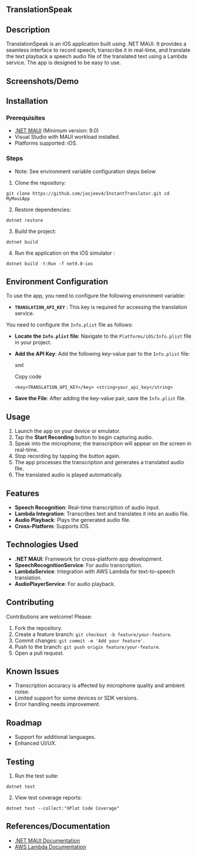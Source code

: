 ## TranslationSpeak

## Description

TranslationSpeak is an iOS application built using .NET MAUI. It provides a seamless interface to record speech, transcribe it in real-time, and translate the text playback a speech audio file of the translated text using a Lambda service. The app is designed to be easy to use.

## Screenshots/Demo

## Installation

### Prerequisites

- [.NET MAUI](https://dotnet.microsoft.com/apps/maui) (Minimum version: 9.0)
- Visual Studio with MAUI workload installed.
- Platforms supported: iOS.

### Steps

- Note: See environment variable configuration steps below
  

1. Clone the repository:
  
  `git clone https://github.com/jasjeev4/InstantTranslator.git
  cd MyMauiApp`
  
2. Restore dependencies:
  
  `dotnet restore`
  
3. Build the project:
  
  `dotnet build`
  
4. Run the application on the iOS simulator :
  
  `dotnet build -t:Run -f net9.0-ios`
  

## Environment Configuration

To use the app, you need to configure the following environment variable:

- **`TRANSLATION_API_KEY`** : This key is required for accessing the translation service.

You need to configure the `Info.plist` file as follows:

- **Locate the `Info.plist` file**: Navigate to the `Platforms/iOS/Info.plist` file in your project.
  
- **Add the API Key**: Add the following key-value pair to the `Info.plist` file:
  
  xml
  
  Copy code
  
  `<key>TRANSLATION_API_KEY</key> <string>your_api_key</string>`
  
- **Save the File**: After adding the key-value pair, save the `Info.plist` file.
  

## Usage

1. Launch the app on your device or emulator.
2. Tap the **Start Recording** button to begin capturing audio.
3. Speak into the microphone; the transcription will appear on the screen in real-time.
4. Stop recording by tapping the button again.
5. The app processes the transcription and generates a translated audio file.
6. The translated audio is played automatically.

## Features

- **Speech Recognition**: Real-time transcription of audio input.
- **Lambda Integration**: Transcribes text and translates it into an audio file.
- **Audio Playback**: Plays the generated audio file.
- **Cross-Platform**: Supports iOS.

## Technologies Used

- **.NET MAUI**: Framework for cross-platform app development.
- **SpeechRecognitionService**: For audio transcription.
- **LambdaService**: Integration with AWS Lambda for text-to-speech translation.
- **AudioPlayerService**: For audio playback.

## Contributing

Contributions are welcome! Please:

1. Fork the repository.
2. Create a feature branch: `git checkout -b feature/your-feature`.
3. Commit changes: `git commit -m 'Add your feature'`.
4. Push to the branch: `git push origin feature/your-feature`.
5. Open a pull request.

## Known Issues

- Transcription accuracy is affected by microphone quality and ambient noise.
- Limited support for some devices or SDK versions.
- Error handling needs improvement.

## Roadmap

- Support for additional languages.
- Enhanced UI/UX.

## Testing

1. Run the test suite:
  
  `dotnet test`
  
2. View test coverage reports:
  
  `dotnet test --collect:"XPlat Code Coverage"`
  

## References/Documentation

- [.NET MAUI Documentation](https://learn.microsoft.com/en-us/dotnet/maui/)
- [AWS Lambda Documentation](https://docs.aws.amazon.com/lambda/index.html)
